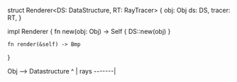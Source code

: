 

struct Renderer<DS: DataStructure, RT: RayTracer> {
    obj: Obj
    ds: DS,
    tracer: RT,
}

impl Renderer {
    fn new(obj: Obj) -> Self {
        DS::new(obj)
    }

    fn render(&self) -> Bmp 
}


Obj --> Datastructure
            ^
            |
rays -------|





